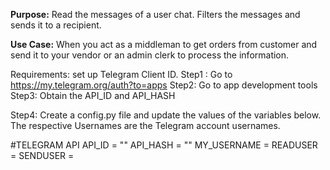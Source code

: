 **Purpose:** Read the messages of a user chat. Filters the messages and sends it to a recipient.

**Use Case:** When you act as a middleman to get orders from customer and send it to your vendor or an admin clerk to process the information.

Requirements: set up Telegram Client ID. 
Step1 : Go to https://my.telegram.org/auth?to=apps 
Step2: Go to app development tools
Step3: Obtain the API_ID and API_HASH

Step4: Create a config.py file and update the values of the variables below. The respective Usernames are the Telegram account usernames.

#TELEGRAM API
API_ID = ""
API_HASH = ""
MY_USERNAME = <YOUR USERNAME>
READUSER = <READUSER USERNAME>
SENDUSER = <SENDUSER USERNAME>
